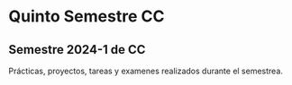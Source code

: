 # Quinto Semestre CC

## Semestre 2024-1 de CC

Prácticas, proyectos, tareas y examenes realizados durante el semestrea.
